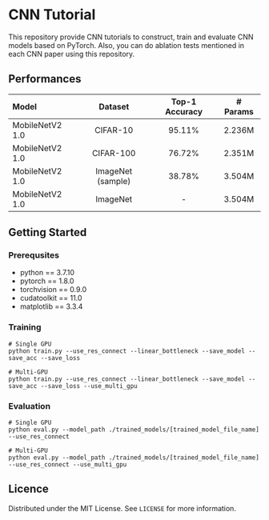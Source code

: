 # CNN Tutorial

This repository provide CNN tutorials to construct, train and evaluate CNN models based on PyTorch. Also, you can do ablation tests mentioned in each CNN paper using this repository.

## Performances

| Model | Dataset | Top-1 Accuracy | # Params |
|:-|:-:|:-:|:-:|
| MobileNetV2 1.0 | CIFAR-10 | 95.11% | 2.236M |
| MobileNetV2 1.0 | CIFAR-100 | 76.72% | 2.351M |
| MobileNetV2 1.0 | ImageNet (sample) | 38.78% | 3.504M |
| MobileNetV2 1.0 | ImageNet | - | 3.504M |

## Getting Started

### Prerequsites

- python == 3.7.10
- pytorch == 1.8.0
- torchvision == 0.9.0
- cudatoolkit == 11.0
- matplotlib == 3.3.4

### Training

```shell
# Single GPU
python train.py --use_res_connect --linear_bottleneck --save_model --save_acc --save_loss

# Multi-GPU
python train.py --use_res_connect --linear_bottleneck --save_model --save_acc --save_loss --use_multi_gpu
```

### Evaluation

```shell
# Single GPU
python eval.py --model_path ./trained_models/[trained_model_file_name] --use_res_connect

# Multi-GPU
python eval.py --model_path ./trained_models/[trained_model_file_name] --use_res_connect --use_multi_gpu
```

## Licence

Distributed under the MIT License. See `LICENSE` for more information.
